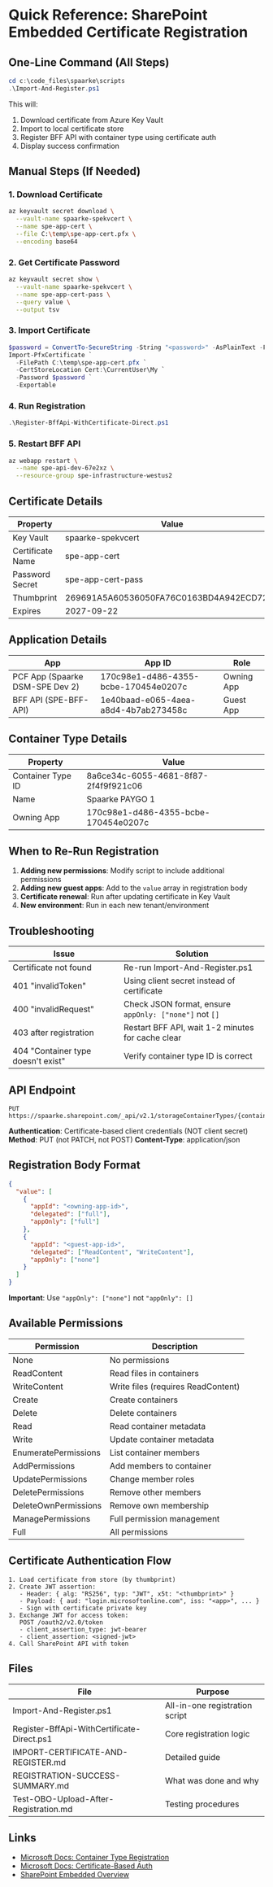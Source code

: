 # Quick Reference: SharePoint Embedded Certificate Registration

## One-Line Command (All Steps)

```powershell
cd c:\code_files\spaarke\scripts
.\Import-And-Register.ps1
```

This will:
1. Download certificate from Azure Key Vault
2. Import to local certificate store
3. Register BFF API with container type using certificate auth
4. Display success confirmation

## Manual Steps (If Needed)

### 1. Download Certificate
```bash
az keyvault secret download \
  --vault-name spaarke-spekvcert \
  --name spe-app-cert \
  --file C:\temp\spe-app-cert.pfx \
  --encoding base64
```

### 2. Get Certificate Password
```bash
az keyvault secret show \
  --vault-name spaarke-spekvcert \
  --name spe-app-cert-pass \
  --query value \
  --output tsv
```

### 3. Import Certificate
```powershell
$password = ConvertTo-SecureString -String "<password>" -AsPlainText -Force
Import-PfxCertificate `
  -FilePath C:\temp\spe-app-cert.pfx `
  -CertStoreLocation Cert:\CurrentUser\My `
  -Password $password `
  -Exportable
```

### 4. Run Registration
```powershell
.\Register-BffApi-WithCertificate-Direct.ps1
```

### 5. Restart BFF API
```bash
az webapp restart \
  --name spe-api-dev-67e2xz \
  --resource-group spe-infrastructure-westus2
```

## Certificate Details

| Property | Value |
|----------|-------|
| Key Vault | spaarke-spekvcert |
| Certificate Name | spe-app-cert |
| Password Secret | spe-app-cert-pass |
| Thumbprint | 269691A5A60536050FA76C0163BD4A942ECD724D |
| Expires | 2027-09-22 |

## Application Details

| App | App ID | Role |
|-----|--------|------|
| PCF App (Spaarke DSM-SPE Dev 2) | 170c98e1-d486-4355-bcbe-170454e0207c | Owning App |
| BFF API (SPE-BFF-API) | 1e40baad-e065-4aea-a8d4-4b7ab273458c | Guest App |

## Container Type Details

| Property | Value |
|----------|-------|
| Container Type ID | 8a6ce34c-6055-4681-8f87-2f4f9f921c06 |
| Name | Spaarke PAYGO 1 |
| Owning App | 170c98e1-d486-4355-bcbe-170454e0207c |

## When to Re-Run Registration

1. **Adding new permissions**: Modify script to include additional permissions
2. **Adding new guest apps**: Add to the `value` array in registration body
3. **Certificate renewal**: Run after updating certificate in Key Vault
4. **New environment**: Run in each new tenant/environment

## Troubleshooting

| Issue | Solution |
|-------|----------|
| Certificate not found | Re-run Import-And-Register.ps1 |
| 401 "invalidToken" | Using client secret instead of certificate |
| 400 "invalidRequest" | Check JSON format, ensure `appOnly: ["none"]` not `[]` |
| 403 after registration | Restart BFF API, wait 1-2 minutes for cache clear |
| 404 "Container type doesn't exist" | Verify container type ID is correct |

## API Endpoint

```
PUT https://spaarke.sharepoint.com/_api/v2.1/storageContainerTypes/{containerTypeId}/applicationPermissions
```

**Authentication**: Certificate-based client credentials (NOT client secret)
**Method**: PUT (not PATCH, not POST)
**Content-Type**: application/json

## Registration Body Format

```json
{
  "value": [
    {
      "appId": "<owning-app-id>",
      "delegated": ["full"],
      "appOnly": ["full"]
    },
    {
      "appId": "<guest-app-id>",
      "delegated": ["ReadContent", "WriteContent"],
      "appOnly": ["none"]
    }
  ]
}
```

**Important**: Use `"appOnly": ["none"]` not `"appOnly": []`

## Available Permissions

| Permission | Description |
|------------|-------------|
| None | No permissions |
| ReadContent | Read files in containers |
| WriteContent | Write files (requires ReadContent) |
| Create | Create containers |
| Delete | Delete containers |
| Read | Read container metadata |
| Write | Update container metadata |
| EnumeratePermissions | List container members |
| AddPermissions | Add members to container |
| UpdatePermissions | Change member roles |
| DeletePermissions | Remove other members |
| DeleteOwnPermissions | Remove own membership |
| ManagePermissions | Full permission management |
| Full | All permissions |

## Certificate Authentication Flow

```
1. Load certificate from store (by thumbprint)
2. Create JWT assertion:
   - Header: { alg: "RS256", typ: "JWT", x5t: "<thumbprint>" }
   - Payload: { aud: "login.microsoftonline.com", iss: "<app>", ... }
   - Sign with certificate private key
3. Exchange JWT for access token:
   POST /oauth2/v2.0/token
   - client_assertion_type: jwt-bearer
   - client_assertion: <signed-jwt>
4. Call SharePoint API with token
```

## Files

| File | Purpose |
|------|---------|
| Import-And-Register.ps1 | All-in-one registration script |
| Register-BffApi-WithCertificate-Direct.ps1 | Core registration logic |
| IMPORT-CERTIFICATE-AND-REGISTER.md | Detailed guide |
| REGISTRATION-SUCCESS-SUMMARY.md | What was done and why |
| Test-OBO-Upload-After-Registration.md | Testing procedures |

## Links

- [Microsoft Docs: Container Type Registration](../docs/KM-SPE-WEB-APPLICATION-CONTAINER-TYPE-REGISTRATION.md)
- [Microsoft Docs: Certificate-Based Auth](https://learn.microsoft.com/entra/identity-platform/v2-oauth2-client-creds-grant-flow#second-case-access-token-request-with-a-certificate)
- [SharePoint Embedded Overview](https://learn.microsoft.com/sharepoint/dev/embedded/overview)
